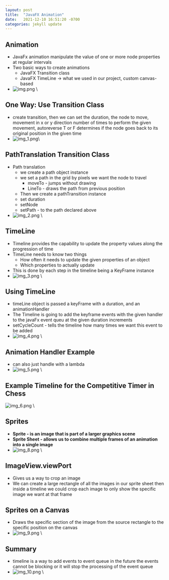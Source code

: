 ```yaml
---
layout: post
title:  "JavaFX Animation"
date:   2021-12-10 16:51:20 -0700
categories: jekyll update
---
```


<link rel="stylesheet" href="/assets/style.css">

## Animation

- JavaFx animation manipulate the value of one or more node properties at regular intervals
- Two basic ways to create animations
  - JavaFX Transition class
  - JavaFX TimeLine -> what we used in our project, custom canvas-based
- ![img.png](/assets/javafx_animation/img.png?style=centerme) \

## One Way: Use Transition Class

- create transition, then we can set the duration, the node to move, movement in x or y direction number of times to
  perform the given movement, autoreverse T or F determines if the node goes back to its original position in the
  given time
- ![img_1.png](/assets/javafx_animation/img_1.png?style=centerme)\

## PathTranslation Transition Class

- Path translation
  - we create a path object instance
  - we set a path in the grid by pixels we want the node to travel
    - moveTo - jumps without drawing
    - LineTo - draws the path from previous position
  - Then we create a pathTransition instance
  - set duration
  - setNode
  - setPath - to the path declared above
- ![img_2.png](/assets/javafx_animation/img_2.png?style=centerme) \

## TimeLine

- Timeline provides the capability to update the property values along the progression of time
- TimeLine needs to know two things
  - How often it needs to update the given properties of an object
  - Which properties to actually update
- This is done by each step in the timeline being a KeyFrame instance
- ![img_3.png](/assets/javafx_animation/img_3.png?style=centerme) \

## Using TimeLine

- timeLine object is passed a keyFrame with a duration, and an animationHandler
- The Timeline is going to add the keyframe events with the given handler to the javaFx event queu at the given
  duration increments
- setCycleCount - tells the timeline how many times we want this event to be added
- ![img_4.png](/assets/javafx_animation/img_4.png?style=centerme) \

## Animation Handler Example

- can also just handle with a lambda
- ![img_5.png](/assets/javafx_animation/img_5.png?style=centerme) \

## Example Timeline for the Competitive Timer in Chess

![img_6.png](/assets/javafx_animation/img_6.png?style=centerme) \

## Sprites

- **Sprite - is an image that is part of a larger graphics scene**
- **Sprite Sheet - allows us to combine multiple frames of an animation into a single image**
- ![img_8.png](/assets/javafx_animation/img_8.png?style=centerme) \

## ImageView.viewPort

- Gives us a way to crop an image
- We can create a large rectangle of all the images in our sprite sheet then
  inside a timeline we could crop each image to only show the specific image we want at that frame

## Sprites on a Canvas

- Draws the specific section of the image from the source rectangle to the specific position on the canvas
- ![img_9.png](/assets/javafx_animation/img_9.png?style=centerme) \

## Summary

- timeline is a way to add events to event queue in the future the events cannot be blocking or it will stop the
  processing of the event queue
- ![img_10.png](/assets/javafx_animation/img_10.png?style=centerme) \
